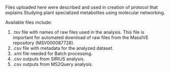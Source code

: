 Files uploaded here were described and used in creation of protocol that explains Studying plant specialized metabolites using molecular networking.

Available files include: 
1. .tsv file with names of raw files used in the analysis. This file is important for automated download of raw files from the MassIVE repository (MSV000087728).
2. .csv file with metadata for the analyzed dataset.
3. .xml file needed for Batch processing.
3. .csv outputs from SIRIUS analysis.
4. .csv outputs from MS2Query analysis.
